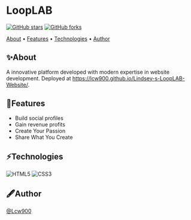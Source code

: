 # LoopLAB

[![GitHub stars](https://img.shields.io/github/stars/Lcw900/Lindsey-s-LoopLAB-Website.svg?style=social&label=Star&maxAge=2592000)](https://github.com/Lcw900/Lindsey-s-LoopLAB-Website) [![GitHub forks](https://img.shields.io/github/forks/Lcw900/Lindsey-s-LoopLAB-Website.svg?style=social&label=Fork&maxAge=2592000)](https://github.com/Lcw900/Lindsey-s-LoopLAB-Website)

<p>
    <a href="#✨About">About</a> •
    <a href="#💫Features">Features</a> •
    <a href="#⚡Technologies">Technologies</a> •
    <a href="#🖋️Author">Author</a>
</p>

## ✨About

A innovative platform developed with modern expertise in website development. Deployed at https://lcw900.github.io/Lindsey-s-LoopLAB-Website/.

## 💫Features

-   Build social profiles
-   Gain revenue profits
-   Create Your Passion
-   Share What You Create

## ⚡Technologies

![HTML5](https://img.shields.io/badge/HTML5-E34F26?style=for-the-badge&logo=html5&logoColor=white)
![CSS3](https://img.shields.io/badge/CSS3-1572B6?style=for-the-badge&logo=css3&logoColor=white)

## 🖋️Author

[@Lcw900](https://github.com/Lcw900)
